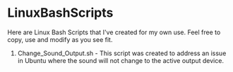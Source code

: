 # LinuxBashScripts
Here are Linux Bash Scripts that I've created for my own use. Feel free to copy, use and modify as you see fit.

1. Change_Sound_Output.sh - This script was created to address an issue in Ubuntu where the sound will not change to the active output device.
